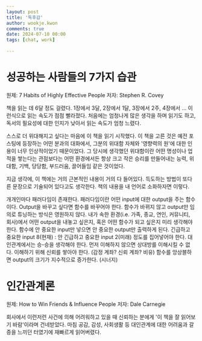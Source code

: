```yaml
---  
layout: post  
title: '독후감'  
author: wookje.kwon  
comments: true  
date: 2024-07-10 00:00  
tags: [chat, work]  
  
---  
```


# 성공하는 사람들의 7가지 습관

원제: 7 Habits of Highly Effective People
저자: Stephen R. Covey

책을 읽는 데 6달 정도 걸렸다. 1장에서 3달, 2장에서 1달, 3장에서 2주, 4장에서 ... 이런식으로 읽는 속도가 점점 빨라졌다. 처음에는 엄청나게 많은 생각을 하며 읽기도 하고, 독서의 필요성에 대한 인지가 낮아서 읽는 속도가 엄청 느렸다.  

스스로 더 위대해지고 싶다는 마음에 이 책을 읽기 시작했다. 이 책을 고른 것은 예전 포스팅에 등장하는 어떤 분과의 대화에서, 그분의 위대함 자체와 '영향력의 원'에 대한 인용이 너무 인상적이었기 때문이었다. 그 당시에 생각했던 위대함이란 어떤 명성이나 업적을 쌓는다는 관점보다는 어떤 환경에서든 항상 크고 작은 승리를 만들어내는 능력, 위대함, 기백, 당당함, 부드러움, 끌어들임 같은 것이었다.  

지금 생각에, 이 책에는 거의 근본적인 내용이 거의 다 들어있다. 득도하는 방법이 또다른 문장으로 기술되어 있다고도 생각한다. 책의 내용을 내 언어로 소화하자면 이렇다.

개개인마다 패러다임이 존재한다. 패러다임이란 어떤 input에 대한 output을 주는 함수이다. Output을 바꾸고 싶다면 함수를 바꾸어야 한다. 함수가 바뀌지 않고 output만 임의로 튜닝하는 방식은 영원하지 않다. 내가 속한 환경(i.e. 가족, 종교, 연인, 커뮤니티, 회사)에서 어떤 output을 내놓고 싶은지, 혹은 어떤 함수가 되고 싶은지 미리 생각해야 한다. 함수에 안 중요한 input만 넣으면 안 중요한 output만 출력하게 된다. 긴급하고 중요한 input 8(현재) : 안 긴급하고 중요한 input 2(미래) 정도를 집어넣어야 한다. 대인관계에서는 승-승을 생각해야 한다. 먼저 이해하지 않으면 상대방를 이해시킬 수 없다. 이해하기 위해 신뢰를 쌓아야 한다. (감정 계좌? 신뢰 계좌? 비유) 함수를 앙상블하면 output의 크기가 지수적으로 증가한다. (시너지)

# 인간관계론

원제: How to Win Friends & Influence People
저자: Dale Carnegie

회사에서 이런저런 사건에 의해 어려워하고 있을 때 신뢰하는 분에게 '이 책을 잘 읽어보기 바람'이라며 건네받았다. 마침 공감, 감성, 사회생활 등 대인관계에 대한 어려움과 갈증을 느끼던 터였기에 재빠르게 읽어버렸다. 